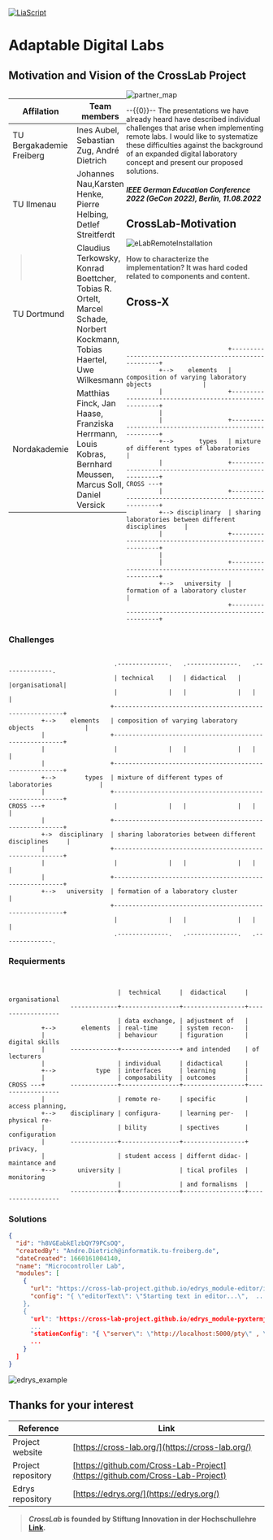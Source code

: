 <!--
author:   Sebastian Zug, André Dietrich
email:    sebastian.zug@informatik.tu-freiberg.de & andre.dietrich@informatik.tu-freiberg.de

version:  0.0.1
language: en
narrator: UK English Female

icon:     https://cross-lab.org/content/images/2021/11/Logo-mit-5-mehrfarbig.png
-->

[![LiaScript](https://raw.githubusercontent.com/LiaScript/LiaScript/master/badges/course.svg)](https://liascript.github.io/course/?https://raw.githubusercontent.com/Cross-Lab-Project/presentations/main/GeCon_2022_Adaptability/CrossLab_GeCon2022.md)

# Adaptable Digital Labs
<h2>Motivation and Vision of the CrossLab Project </h2>

<div style="width: 46%; float: left">

| Affilation               | Team members                                                                                                            |
| ------------------------ | ----------------------------------------------------------------------------------------------------------------------- |
| TU Bergakademie Freiberg | Ines Aubel, Sebastian Zug, André Dietrich                                                                               |
| TU Ilmenau               | Johannes Nau,Karsten Henke, Pierre Helbing, Detlef Streitferdt                                                          |
| TU Dortmund              | Claudius Terkowsky, Konrad Boettcher, Tobias R. Ortelt, Marcel Schade, Norbert Kockmann, Tobias Haertel, Uwe Wilkesmann |
| Nordakademie             | Matthias Finck, Jan Haase, Franziska Herrmann, Louis Kobras, Bernhard Meussen, Marcus Soll, Daniel Versick             |

</div>

![partner_map](./Partners.png "Consortium of CrossLab Project")<!-- style="width: 50%; float: right" -->

--{{0}}--
The presentations we have already heard have described individual challenges that arise when implementing remote labs. I would like to systematize these difficulties against the background of an expanded digital laboratory concept and present our proposed solutions.

<h5>IEEE German Education Conference 2022 (GeCon 2022), Berlin, 11.08.2022</h5>



## CrossLab-Motivation

![eLabRemoteInstallation](./OldRemoteLabMagdeburg.png "First remote-lab implementation [Industrial eLab](https://www.wihoforschung.de/wihoforschung/de/bmbf-projektfoerderung/foerderlinien/forschung-zur-digitalen-hochschulbildung/erste-foerderlinie-zur-digitalen-hochschulbildung/industrial-elab/industrial-elab_node.html)")<!-- style="width: 90%; display: block; margin-left: auto; margin-right: auto;"-->

> __How to characterize the implementation? It was hard coded related to components and content.__

## Cross-X

```ascii




                            +--------------------------------------------------------+
         +-->    elements   | composition of varying laboratory objects              |
         |                  +--------------------------------------------------------+
         |
         |                  +--------------------------------------------------------+
         +-->       types   | mixture of different types of laboratories             |
         |                  +--------------------------------------------------------+
CROSS ---+
         |                  +--------------------------------------------------------+
         +--> disciplinary  | sharing laboratories between different disciplines     |
         |                  +--------------------------------------------------------+
         |
         |                  +--------------------------------------------------------+
         +-->   university  | formation of a laboratory cluster                      |
                            +--------------------------------------------------------+

```

### Challenges

```ascii

                             .--------------.   .--------------.   .--------------.
                             | technical    |   | didactical   |   |organisational|
                             |              |   |              |   |              |
                            +--------------------------------------------------------+
         +-->    elements   | composition of varying laboratory objects              |
         |                  +--------------------------------------------------------+
         |                   |              |   |              |   |              |
         |                  +--------------------------------------------------------+
         +-->        types  | mixture of different types of laboratories             |
         |                  +--------------------------------------------------------+
CROSS ---+                   |              |   |              |   |              |
         |                  +--------------------------------------------------------+
         +->  disciplinary  | sharing laboratories between different disciplines     |
         |                  +--------------------------------------------------------+
         |                   |              |   |              |   |              |
         |                  +--------------------------------------------------------+
         +-->   university  | formation of a laboratory cluster                      |
                            +--------------------------------------------------------+
                             |              |   |              |   |              |
                             .--------------.   .--------------.   .--------------.
```

### Requierments

```ascii


                              |  technical     |  didactical     |  organisational
                 -------------+----------------+-----------------+------------------
                              | data exchange, | adjustment of   |
         +-->       elements  | real-time      | system recon-   |
         |                    | behaviour      | figuration      | digital skills
         |       -------------+----------------+ and intended    | of lecturers
         |                    | individual     | didactical      |
         +-->           type  | interfaces     | learning        |
         |                    | composability  | outcomes        |
CROSS ---+       -------------+----------------+-----------------+------------------
         |                    | remote re-     | specific        | access planning,
         +-->    disciplinary | configura-     | learning per-   | physical re-
         |                    | bility         | spectives       | configuration
         |       -------------+----------------+-----------------+ privacy,
         |                    | student access | differnt didac- | maintance and
         +-->      university |                | tical profiles  | monitoring
                              |                | and formalisms  |
                 -------------+----------------+-----------------+------------------
```

### Solutions

```json MicrocontrollerLab.config
{
  "id": "h8VGEabkElzbQY79PCsOQ",
  "createdBy": "Andre.Dietrich@informatik.tu-freiberg.de",
  "dateCreated": 1660161004140,
  "name": "Microcontroller Lab",
  "modules": [
    {
      "url": "https://cross-lab-project.github.io/edrys_module-editor/index.html",
      "config": "{ \"editorText\": \"Starting text in editor...\",  ....
    },
    {
      "url": "https://cross-lab-project.github.io/edrys_module-pyxtermjs/index.html",
      ...
      "stationConfig": "{ \"server\": \"http://localhost:5000/pty\" , \"execute\": \"pty-execute\" }",
      ...
    }
  ]
}
```

![edrys_example](./CrossLabEdrysSolution.jpeg "Resulting Edrys Laboratory Configuration")


## Thanks for your interest

| Reference          | Link |
|--------------------|------|
| Project website    | [https://cross-lab.org/](https://cross-lab.org/) |
| Project repository |[https://github.com/Cross-Lab-Project](https://github.com/Cross-Lab-Project) |
| Edrys repository   | [https://edrys.org/](https://edrys.org/)|

> ___CrossLab_ is founded by Stiftung Innovation in der Hochschullehre [Link](https://stiftung-hochschullehre.de/projekt/crosslab/).__
